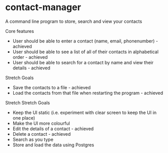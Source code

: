 # contact-manager
A command line program to store, search and view your contacts

Core features

- User should be able to enter a contact (name, email, phonenumber) - achieved
- User should be able to see a list of all of their contacts in alphabetical order - achieved
- User should be able to search for a contact by name and view their details - achieved

Stretch Goals

- Save the contacts to a file - achieved
- Load the contacts from that file when restarting the program - achieved

Stretch Stretch Goals

- Keep the UI static (i.e. experiment with clear screen to keep the UI in one place)
- Make the UI more colourful
- Edit the details of a contact - achieved
- Delete a contact - achieved
- Search as you type
- Store and load the data using Postgres
